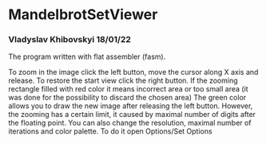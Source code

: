 # MandelbrotSetViewer

### Vladyslav Khibovskyi 18/01/22 ###

The program written with flat assembler (fasm).

To zoom in the image click the left button, move the cursor along X axis and release. To restore the start view click the right button.
If the zooming rectangle filled with red color it means incorrect area or too small area (it was done for the possibility to discard the chosen area)
The green color allows you to draw the new image after releasing the left button. However, the zooming has a certain limit, it caused by
maximal number of digits after the floating point.
You can also change the resolution, maximal number of iterations and color palette. To do it open Options/Set Options
